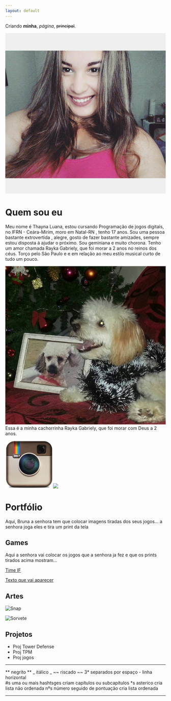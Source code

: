 ```yaml
---
layout: default
---
```


Criando **minha**, _página_, ~~principal~~.




[![](thay.jpg)]() 
# Quem sou eu 
  Meu nome é Thayna Luana, estou cursando Programação de jogos digitais, no IFRN - Ceára-Mirim, moro em Natal-RN , tenho 17 anos.
  Sou uma pessoa bastante extrovertida , alegre, gosto de fazer bastante amizades, sempre estou disposta á  ajudar o próximo.
  Sou geminiana e muito chorona. Tenho um amor chamada Rayka Gabriely, que foi morar a 2 anos no reinos dos céus. Torço pelo São Paulo e  e em relação ao meu estilo musical curto de tudo um pouco. 
  
[![](rayka.jpg)]() 
      Essa é a minha cachorrinha Rayka Gabriely, que foi morar com Deus a 2 anos.

[![](inst.jpg)](https://www.instagram.com/thaynaluana2/)[![](fb.ico)](https://www.facebook.com/thayna.luana.3)

# Portfólio
  Aqui, Bruna a senhora tem que colocar imagens tiradas dos seus jogos... a senhora joga eles e tira um print da tela

## Games
  Aqui a senhora vai colocar os jogos que a senhora ja fez e que os prints tirados acima mostram...


[Time IF](https://ortegagamer.github.io/home)

[Texto que vai aparecer](link)

## Artes

![Snap](https://i.pinimg.com/originals/83/13/af/8313afd5cfeb799e37cb5c5c7e58c516.png)

![Sorvete](https://i.pinimg.com/736x/c6/cc/34/c6cc3499b42a7019598df83478cf3822.jpg)

## Projetos

* Proj Tower Defense
* Proj TPM
* Proj jogos

* * *

** negrito  **
_ itálico  _
~~ riscado  ~~
3* separados por espaço - linha horizontal  
#s uma ou mais hashtsges criam capítulos ou subcapítulos
*s asterico cria lista não ordenada
nºs número seguido de pontuação cria lista ordenada

* * *
